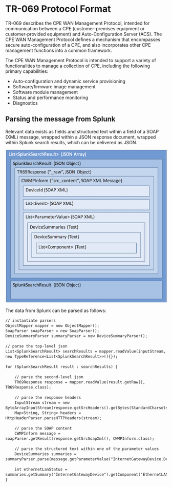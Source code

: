 # TR-069 Protocol Format

TR-069 describes the CPE WAN Management Protocol, intended for communication between a CPE (customer-premises equipment or customer-provided equipment) and Auto-Configuration Server (ACS). The CPE WAN Management Protocol defines a mechanism that encompasses secure auto-configuration of a CPE, and also incorporates other CPE management functions into a common framework.

The CPE WAN Management Protocol is intended to support a variety of functionalities to manage a collection of CPE, including the following primary capabilities:

* Auto-configuration and dynamic service provisioning
* Software/firmware image management
* Software module management
* Status and performance monitoring
* Diagnostics

## Parsing the message from Splunk

Relevant data exists as fields and structured text within a field of a SOAP (XML) message, wrapped within a JSON response document, wrapped within Splunk search results, which can be delivered as JSON.

![TR-069 Message Layers](../../../../../../images/tr69_message_layers.png)

The data from Splunk can be parsed as follows:

    // instantiate parsers
    ObjectMapper mapper = new ObjectMapper();
    SoapParser soapParser = new SoapParser();
    DeviceSummaryParser summaryParser = new DeviceSummaryParser();

    // parse the top-level json
    List<SplunkSearchResult> searchResults = mapper.readValue(inputStream, new TypeReference<List<SplunkSearchResult>>(){});
    
    for (SplunkSearchResult result : searchResults) {
    
        // parse the second-level json
        TR69Response response = mapper.readValue(result.getRaw(), TR69Response.class);
        
        // parse the response headers
        InputStream stream = new ByteArrayInputStream(response.getSrcHeaders().getBytes(StandardCharsets.UTF_8));
        Map<String, String> headers = HttpHeaderParser.parseHTTPHeaders(stream);
        
        // parse the SOAP content
        CWMPInform message = soapParser.getResult(response.getSrcSoapXml(), CWMPInform.class);
        
        // parse the structured text within one of the parameter values
        DeviceSummaries summaries = summaryParser.parse(message.getParameterValue("InternetGatewayDevice.DeviceSummary"));
        
        int ethernetLanStatus = summaries.getSummary("InternetGatewayDevice").getComponent("EthernetLAN").getStatus();
    }
